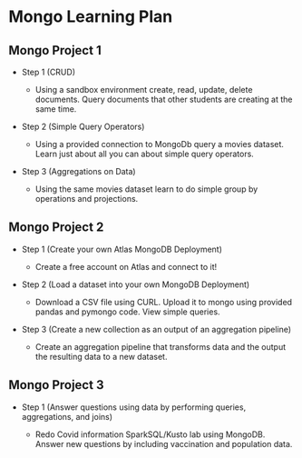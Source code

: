 # Mongo Learning Plan

## Mongo Project 1
- Step 1  (CRUD)

  - Using a sandbox environment create, read, update, delete documents. Query documents that other students are creating at the same time.

- Step 2 (Simple Query Operators)

  - Using a provided connection to MongoDb query a movies dataset. Learn just about all you can about simple query operators.

- Step 3 (Aggregations on Data)

  - Using the same movies dataset learn to do simple group by operations and projections.


## Mongo Project 2
- Step 1 (Create your own Atlas MongoDB Deployment)

  - Create a free account on Atlas and connect to it!

- Step 2 (Load a dataset into your own MongoDB Deployment)

  - Download a CSV file using CURL. Upload it to mongo using provided pandas and pymongo code. View simple queries.

- Step 3 (Create a new collection as an output of an aggregation pipeline)

  - Create an aggregation pipeline that transforms data and the output the resulting data to a new dataset.


## Mongo Project 3
- Step 1 (Answer questions using data by performing queries, aggregations, and joins)

  - Redo Covid information SparkSQL/Kusto lab using MongoDB. Answer new questions by including vaccination and population data.